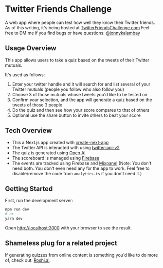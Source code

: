 # Twitter Friends Challenge

A web app where people can test how well they know their Twitter friends.
As of this writing, it's being hosted at [TwitterFriendsChallenge.com](https://www.TwitterFriendsChallenge.com)
Feel free to DM me if you find bugs or have questions: [@jonnykalambay](https://www.twitter.com/jonnykalambay)

## Usage Overview

This app allows users to take a quiz based on the tweets of their Twitter mutuals.

It's used as follows:

1. Enter your twitter handle and it will search for and list several of your Twitter mutuals (people you follow who also follow you)
2. Choose 3 of those mutuals whose tweets you'd like to be tested on
3. Confirm your selection, and the app will generate a quiz based on the tweets of those 3 people
4. Do the quiz and then see how your score compares to that of others
5. Optional use the share button to invite others to beat your score

## Tech Overview

- This a Next.js app created with [create-next-app](https://nextjs.org/docs/api-reference/create-next-app)
- The Twitter API is interacted with using [twitter-api-v2](https://www.npmjs.com/package/twitter-api-v2)
- The quiz is generated using [Open AI](https://openai.com/api/)
- The scoreboard is managed using [Firebase](https://firebase.google.com)
- The events are tracked using Firebase and [Mixpanel](https://mixpanel.com) (Note: You don't need both. You don't even need any for the app to work. Feel free to disable/remove the code from `analytics.ts` if you don't need it.)

## Getting Started

First, run the development server:

```bash
npm run dev
# or
yarn dev
```

Open [http://localhost:3000](http://localhost:3000) with your browser to see the result.

## Shameless plug for a related project

If generating quizzes from online content is something you'd like to do more of, check out: [Roshi.ai](https://www.roshi.ai/activities).
